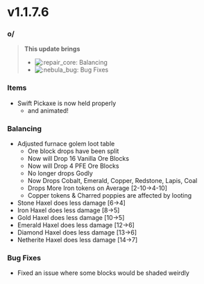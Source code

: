 # v1.1.7.6



### o/

> **This update brings**
>
> * ![:repair\_core:](https://cdn.discordapp.com/emojis/1172377906463375421.webp?size=56\&quality=lossless) Balancing
> * <img src="https://cdn.discordapp.com/emojis/1174855831473365044.webp?size=56&#x26;quality=lossless" alt=":nebula_bug:" data-size="line"> Bug Fixes

### **Items**

* Swift Pickaxe is now held properly
  * and animated!

### **Balancing**

* Adjusted furnace golem loot table
  * Ore block drops have been split
  * Now will Drop 16 Vanilla Ore Blocks
  * Now will Drop 4 PFE Ore Blocks
  * No longer drops Godly
  * Now Drops Cobalt, Emerald, Copper, Redstone, Lapis, Coal
  * Drops More Iron tokens on Average \[2-10->4-10]
  * Copper tokens & Charred poppies are affected by looting
* Stone Haxel does less damage \[6->4]
* Iron Haxel does less damage \[8->5]
* Gold Haxel does less damage \[10->5]
* Emerald Haxel does less damage \[12->6]
* Diamond Haxel does less damage \[13->6]
* Netherite Haxel does less damage \[14->7]

### **Bug Fixes**

* Fixed an issue where some blocks would be shaded weirdly
